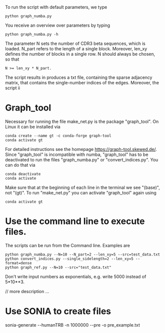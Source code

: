 To run the script with default parameters, we type

    python graph_numba.py 

You receive an overview over parameters by typing

    python graph_numba.py -h

The parameter N sets the number of CDR3 beta sequences, which is loaded. N_part refers to the length of a single block. Moreover, len_xy defines the number of blocks in a single row. N should always be chosen, so that

    N >= len_xy * N_part.

The script results in produces a txt file, containing the sparse adjacency matrix, that contains the single-number indices of the edges. Moreover, the script ii

# Graph_tool
Necessary for running the file make_net.py is the package "graph_tool". 
On Linux it can be installed via 
    
    conda create --name gt -c conda-forge graph-tool
    conda activate gt
    
For detailed instructions see the homepage https://graph-tool.skewed.de/.
Since "graph_tool" is incompatible with numba, "graph_tool" has to be deactivated to run the 
files "graph_numba.py" or "convert_indices.py". You can do that via

    conda deactivate
    conda activate
    
Make sure that at the beginning of each line in the terminal we see "(base)", not "(gt)". To run 
"make_net.py" you can activate "graph_tool" again using 

    conda activate gt

# Use the command line to execute files. 
The scripts can be run from the Command line. Examples are

    python graph_numba.py --N=10 --N_part=2 --len_xy=5 --src=test_data.txt
    python convert_indices.py --single_sidelength=2 --len_xy=5 --format=dense
    python graph_ref.py --N=10 --src="test_data.txt"

Don't write input numbers as exponentials, e.g. write 5000 instead of 5*10**3.

// more description ...

# Use SONIA to create files
sonia-generate --humanTRB -n 1000000 --pre -o pre_example.txt



